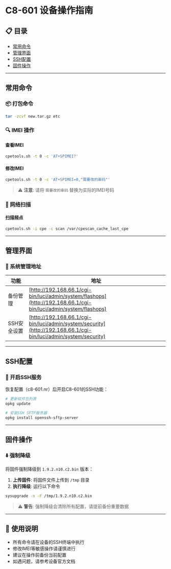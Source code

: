 # C8-601 设备操作指南

## 📋 目录
- [常用命令](#常用命令)
- [管理界面](#管理界面)
- [SSH配置](#ssh配置)
- [固件操作](#固件操作)

---

## 常用命令

### 📦 打包命令
```bash
tar -zcvf new.tar.gz etc
```

### 🔍 IMEI 操作

#### 查看IMEI
```bash
cpetools.sh -t 0 -c 'AT+SPIMEI?'
```

#### 修改IMEI
```bash
cpetools.sh -t 0 -c 'AT+SPIMEI=0,"需要改的串码"'
```
> ⚠️ **注意**: 请将 `需要改的串码` 替换为实际的IMEI号码

### 📡 网络扫描

#### 扫描频点
```bash
cpetools.sh -i cpe -c scan /var/cpescan_cache_last_cpe
```

---

## 管理界面

### 🔧 系统管理地址

| 功能 | 地址 |
|------|------|
| 备份管理 | [http://192.168.66.1/cgi-bin/luci/admin/system/flashops](http://192.168.66.1/cgi-bin/luci/admin/system/flashops) |
| SSH安全设置 | [http://192.168.66.1/cgi-bin/luci/admin/system/security](http://192.168.66.1/cgi-bin/luci/admin/system/security) |

---

## SSH配置

### 🔐 开启SSH服务

恢复配置（c8-601.nr）后开启C8-601的SSH功能：

```bash
# 更新软件包列表
opkg update

# 安装SSH SFTP服务器
opkg install openssh-sftp-server
```

---

## 固件操作

### ⬇️ 强制降级

将固件强制降级到 `1.9.2.n10.c2.bin` 版本：

1. **上传固件**: 将固件文件上传到 `/tmp` 目录
2. **执行降级**: 运行以下命令

```bash
sysupgrade -n -F /tmp/1.9.2.n10.c2.bin
```

> ⚠️ **警告**: 强制降级会清除所有配置，请提前备份重要数据

---

## 📝 使用说明

- 所有命令请在设备的SSH终端中执行
- 修改IMEI等敏感操作请谨慎进行
- 建议在操作前备份当前配置
- 如遇问题，请参考设备官方文档
